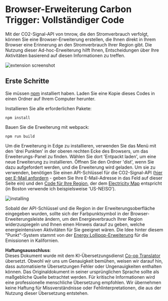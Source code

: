 <!--
CO_OP_TRANSLATOR_METADATA:
{
  "original_hash": "cbaf73f94a9ab4c680a10ef871e92948",
  "translation_date": "2025-08-24T13:20:36+00:00",
  "source_file": "5-browser-extension/solution/translation/README.es.md",
  "language_code": "de"
}
-->
# Browser-Erweiterung Carbon Trigger: Vollständiger Code

Mit der CO2-Signal-API von tmrow, die den Stromverbrauch verfolgt, können Sie eine Browser-Erweiterung erstellen, die Ihnen direkt in Ihrem Browser eine Erinnerung an den Stromverbrauch Ihrer Region gibt. Die Nutzung dieser Ad-hoc-Erweiterung hilft Ihnen, Entscheidungen über Ihre Aktivitäten basierend auf diesen Informationen zu treffen.

![extension screenshot](../../../../../5-browser-extension/solution/start/extension-screenshot.png)

## Erste Schritte

Sie müssen [npm](https://npmjs.com) installiert haben. Laden Sie eine Kopie dieses Codes in einen Ordner auf Ihrem Computer herunter.

Installieren Sie alle erforderlichen Pakete:

```
npm install
```

Bauen Sie die Erweiterung mit webpack:

```
npm run build
```

Um die Erweiterung in Edge zu installieren, verwenden Sie das Menü mit den 'drei Punkten' in der oberen rechten Ecke des Browsers, um das Erweiterungs-Panel zu finden. Wählen Sie dort 'Entpackt laden', um eine neue Erweiterung zu installieren. Öffnen Sie den Ordner 'dist', wenn Sie dazu aufgefordert werden, und die Erweiterung wird geladen. Um sie zu verwenden, benötigen Sie einen API-Schlüssel für die CO2-Signal-API ([hier per E-Mail anfordern](https://www.co2signal.com/) - geben Sie Ihre E-Mail-Adresse in das Feld auf dieser Seite ein) und den [Code für Ihre Region](http://api.electricitymap.org/v3/zones), der dem [Electricity Map](https://www.electricitymap.org/map) entspricht (in Boston verwende ich beispielsweise 'US-NEISO').

![installing](../../../../../5-browser-extension/solution/start/install-on-edge.png)

Sobald der API-Schlüssel und die Region in der Erweiterungsoberfläche eingegeben wurden, sollte sich der Farbpunktsymbol in der Browser-Erweiterungsleiste ändern, um den Energieverbrauch Ihrer Region widerzuspiegeln und Ihnen einen Hinweis darauf zu geben, welche energieintensiven Aktivitäten für Sie geeignet wären. Die Idee hinter diesem "Punkt"-System stammt von der [Energy Lollipop-Erweiterung](https://energylollipop.com/) für die Emissionen in Kalifornien.

**Haftungsausschluss**:  
Dieses Dokument wurde mit dem KI-Übersetzungsdienst [Co-op Translator](https://github.com/Azure/co-op-translator) übersetzt. Obwohl wir uns um Genauigkeit bemühen, weisen wir darauf hin, dass automatisierte Übersetzungen Fehler oder Ungenauigkeiten enthalten können. Das Originaldokument in seiner ursprünglichen Sprache sollte als maßgebliche Quelle betrachtet werden. Für kritische Informationen wird eine professionelle menschliche Übersetzung empfohlen. Wir übernehmen keine Haftung für Missverständnisse oder Fehlinterpretationen, die aus der Nutzung dieser Übersetzung entstehen.